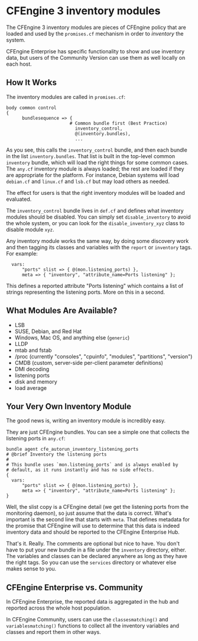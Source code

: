 # CFEngine 3 inventory modules

The CFEngine 3 inventory modules are pieces of CFEngine policy that
are loaded and used by the `promises.cf` mechanism in order to
*inventory* the system.

CFEngine Enterprise has specific functionality to show and use
inventory data, but users of the Community Version can use them as
well locally on each host.

## How It Works

The inventory modules are called in `promises.cf`:

```
body common control
{
      bundlesequence => {
                        # Common bundle first (Best Practice)
                          inventory_control,
                          @(inventory.bundles),
                          ...
```

As you see, this calls the `inventory_control` bundle, and then each
bundle in the list `inventory.bundles`. That list is built in the
top-level common `inventory` bundle, which will load the right things
for some common cases. The `any.cf` inventory module is always loaded;
the rest are loaded if they are appropriate for the platform. For
instance, Debian systems will load `debian.cf` and `linux.cf` and
`lsb.cf` but may load others as needed.

The effect for users is that the right inventory modules will be
loaded and evaluated.

The `inventory_control` bundle lives in `def.cf` and defines what
inventory modules should be disabled. You can simply set
`disable_inventory` to avoid the whole system, or you can look for the
`disable_inventory_xyz` class to disable module `xyz`.

Any inventory module works the same way, by doing some discovery work
and then tagging its classes and variables with the `report` or
`inventory` tags.  For example:

```
  vars:
      "ports" slist => { @(mon.listening_ports) },
      meta => { "inventory", "attribute_name=Ports listening" };
```

This defines a reported attribute "Ports listening" which contains a
list of strings representing the listening ports. More on this in a
second.

## What Modules Are Available?

* LSB
* SUSE, Debian, and Red Hat
* Windows, Mac OS, and anything else (`generic`)
* LLDP
* mtab and fstab
* /proc (currently "consoles", "cpuinfo", "modules", "partitions", "version")
* CMDB (custom, server-side per-client parameter definitions)
* DMI decoding
* listening ports
* disk and memory
* load average

## Your Very Own Inventory Module

The good news is, writing an inventory module is incredibly easy.

They are just CFEngine bundles. You can see a simple one that collects
the listening ports in `any.cf`:

```
bundle agent cfe_autorun_inventory_listening_ports
# @brief Inventory the listening ports
#
# This bundle uses `mon.listening_ports` and is always enabled by
# default, as it runs instantly and has no side effects.
{
  vars:
      "ports" slist => { @(mon.listening_ports) },
      meta => { "inventory", "attribute_name=Ports listening" };
}
```

Well, the slist copy is a CFEngine detail (we get the listening ports
from the monitoring daemon), so just assume that the data is correct.
What's important is the second line that starts with `meta`. That
defines metadata for the promise that CFEngine will use to determine
that this data is indeed inventory data and should be reported to the
CFEngine Enterprise Hub.

That's it. Really. The comments are optional but nice to have. You
don't have to put your new bundle in a file under the `inventory`
directory, either. The variables and classes can be declared anywhere
as long as they have the right tags. So you can use the `services`
directory or whatever else makes sense to you.

## CFEngine Enterprise vs. Community

In CFEngine Enterprise, the reported data is aggregated in the hub and
reported across the whole host population.

In CFEngine Community, users can use the `classesmatching()` and
`variablesmatching()` functions to collect all the inventory variables
and classes and report them in other ways.
